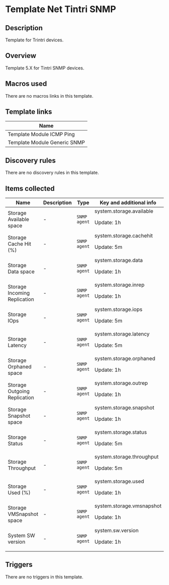 # Template Net Tintri SNMP

## Description

Template for Trintri devices.

## Overview

Template 5.X for Tintri SNMP devices.



## Macros used

There are no macros links in this template.

## Template links

|Name|
|----|
|Template Module ICMP Ping|
|Template Module Generic SNMP|
## Discovery rules

There are no discovery rules in this template.

## Items collected

|Name|Description|Type|Key and additional info|
|----|-----------|----|----|
|Storage Available space|<p>-</p>|`SNMP agent`|system.storage.available<p>Update: 1h</p>|
|Storage Cache Hit (%)|<p>-</p>|`SNMP agent`|system.storage.cachehit<p>Update: 5m</p>|
|Storage Data space|<p>-</p>|`SNMP agent`|system.storage.data<p>Update: 1h</p>|
|Storage Incoming Replication|<p>-</p>|`SNMP agent`|system.storage.inrep<p>Update: 1h</p>|
|Storage IOps|<p>-</p>|`SNMP agent`|system.storage.iops<p>Update: 5m</p>|
|Storage Latency|<p>-</p>|`SNMP agent`|system.storage.latency<p>Update: 5m</p>|
|Storage Orphaned space|<p>-</p>|`SNMP agent`|system.storage.orphaned<p>Update: 1h</p>|
|Storage Outgoing Replication|<p>-</p>|`SNMP agent`|system.storage.outrep<p>Update: 1h</p>|
|Storage Snapshot space|<p>-</p>|`SNMP agent`|system.storage.snapshot<p>Update: 1h</p>|
|Storage Status|<p>-</p>|`SNMP agent`|system.storage.status<p>Update: 5m</p>|
|Storage Throughput|<p>-</p>|`SNMP agent`|system.storage.throughput<p>Update: 5m</p>|
|Storage Used (%)|<p>-</p>|`SNMP agent`|system.storage.used<p>Update: 1h</p>|
|Storage VMSnapshot space|<p>-</p>|`SNMP agent`|system.storage.vmsnapshot<p>Update: 1h</p>|
|System SW version|<p>-</p>|`SNMP agent`|system.sw.version<p>Update: 1h</p>|
## Triggers

There are no triggers in this template.

